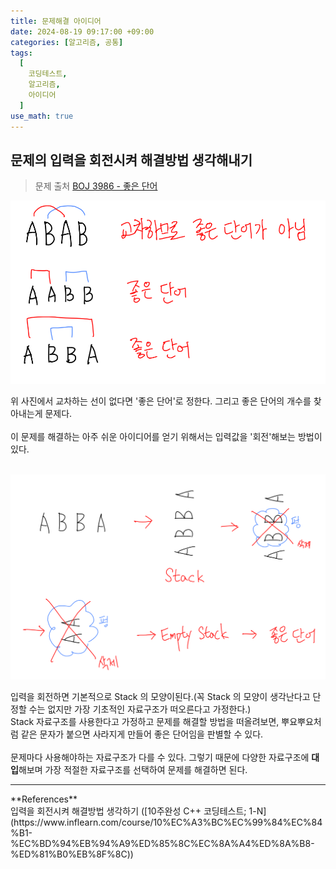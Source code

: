 ```yaml
---
title: 문제해결 아이디어 
date: 2024-08-19 09:17:00 +09:00
categories: [알고리즘, 공통]
tags:
  [
    코딩테스트,
    알고리즘,
    아이디어
  ]
use_math: true
---
```


## 문제의 입력을 회전시켜 해결방법 생각해내기

> 문제 출처 [BOJ 3986 - 좋은 단어](https://www.acmicpc.net/problem/3986)

![문제설명](https://github.com/Hoon1999/hoon1999.github.io/blob/main/assets/img/2024-08-19/problem_solving/1.png?raw=true)<br>

위 사진에서 교차하는 선이 없다면 '좋은 단어'로 정한다. 그리고 좋은 단어의 개수를 찾아내는게 문제다.<br>
<br>
이 문제를 해결하는 아주 쉬운 아이디어를 얻기 위해서는 입력값을 '회전'해보는 방법이 있다.<br>
<br>

![회전](https://github.com/Hoon1999/hoon1999.github.io/blob/main/assets/img/2024-08-19/problem_solving/2.png?raw=true)<br>

입력을 회전하면 기본적으로 Stack 의 모양이된다.(꼭 Stack 의 모양이 생각난다고 단정할 수는 없지만 가장 기초적인 자료구조가 떠오른다고 가정한다.)<br>
Stack 자료구조를 사용한다고 가정하고 문제를 해결할 방법을 떠올려보면, 뿌요뿌요처럼 같은 문자가 붙으면 사라지게 만들어 좋은 단어임을 판별할 수 있다.<br>
<br>
문제마다 사용해야하는 자료구조가 다를 수 있다. 그렇기 때문에 다양한 자료구조에 **대입**해보며 가장 적절한 자료구조를 선택하여 문제를 해결하면 된다.<br>

<hr>
**References** <br>
입력을 회전시켜 해결방법 생각하기 ([10주완성 C++ 코딩테스트; 1-N](https://www.inflearn.com/course/10%EC%A3%BC%EC%99%84%EC%84%B1-%EC%BD%94%EB%94%A9%ED%85%8C%EC%8A%A4%ED%8A%B8-%ED%81%B0%EB%8F%8C))<br>